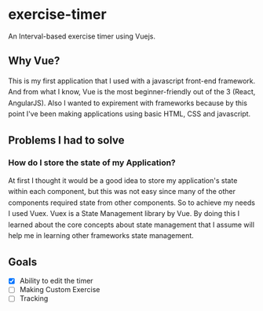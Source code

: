 # exercise-timer
An Interval-based exercise timer using Vuejs.

## Why Vue?
  <p style="line-height: 1.4rem;">This is my first application that I used with a javascript front-end framework. And from what I know, Vue is the most beginner-friendly out of the 3 (React, AngularJS). Also I wanted to expirement with frameworks because by this point I've been making applications using basic HTML, CSS and javascript.</p>


## Problems I had to solve

### How do I store the state of my Application? <br>
  <p style="line-height: 1.4rem;">At first I thought it would be a good idea to store my application's state within each component, but this was not easy since many of the other components required state from other components. So to achieve my needs I used Vuex. Vuex is a State Management library by Vue. By doing this I learned about the core concepts about state management that I assume will help me in learning other frameworks state management. </p>



## Goals 

- [x] Ability to edit the timer
- [ ] Making Custom Exercise 
- [ ] Tracking 
